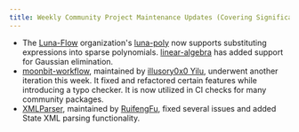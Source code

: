 ```yaml
---
title: Weekly Community Project Maintenance Updates (Covering Significant Changes Only)
---
```


- The [Luna-Flow](https://github.com/Luna-Flow) organization's [luna-poly](https://github.com/Luna-Flow/luna-poly) now supports substituting expressions into sparse polynomials. [linear-algebra](https://github.com/Luna-Flow/linear-algebra) has added support for Gaussian elimination.  
- [moonbit-workflow](https://github.com/moonbit-community/moonbit-workflow), maintained by [illusory0x0 Yilu](https://github.com/illusory0x0), underwent another iteration this week. It fixed and refactored certain features while introducing a typo checker. It is now utilized in CI checks for many community packages.  
- [XMLParser](https://github.com/moonbit-community/XMLParser), maintained by [RuifengFu](https://github.com/RuifengFu), fixed several issues and added State XML parsing functionality.
